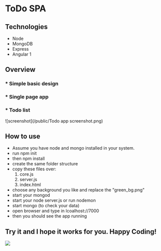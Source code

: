 # ToDo SPA
## Technologies
* Node
* MongoDB
* Express
* Angular 1

## Overview
### * Simple basic design
### * Single page app
### * Todo list

![screenshot](/public/Todo app screenshot.png)
<br>
## How to use
* Assume you have node and mongo installed in your system.
* run npm init
* then npm install
* create the same folder structure
* copy these files over:
	1. core.js
	2. server.js
	3. index.html
* choose any background you like and replace the "green_bg.png"
* start your mongod
* start your node server.js or run nodemon
* start mongo (to check your data)
* open browser and type in lcoalhost://7000
* then you should see the app running

## Try it and I hope it works for you. Happy Coding!
<img src="public/Todo app screenshot.png">
